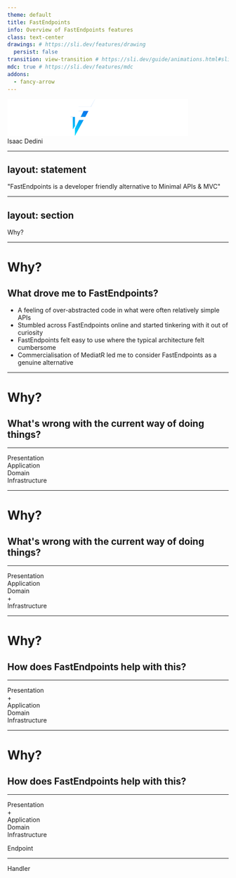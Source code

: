 ```yaml
---
theme: default
title: FastEndpoints
info: Overview of FastEndpoints features
class: text-center
drawings: # https://sli.dev/features/drawing
  persist: false
transition: view-transition # https://sli.dev/guide/animations.html#slide-transitions
mdc: true # https://sli.dev/features/mdc
addons:
  - fancy-arrow
---
```


<img src="./images/FE-logo.svg" class="mr-80">
<div class="absolute left-3.5rem bottom-2.5rem">
  Isaac&nbsp;Dedini
</div>

<!--
The last comment block of each slide will be treated as slide notes. It will be visible and editable in Presenter Mode along with the slide. [Read more in the docs](https://sli.dev/guide/syntax.html#notes)
-->

---
layout: statement
---

<div class="text-size-4xl mx-30">
  "FastEndpoints is a developer friendly alternative to Minimal APIs & MVC"
</div>

---
layout: section
---

<div class="text-size-7xl mx-30">
  Why?
</div>

---

<h1>Why?</h1>
<h2>What drove me to FastEndpoints?</h2>

<ul class="content">
  <li>A feeling of over-abstracted code in what were often relatively simple APIs</li>
  <li>Stumbled across FastEndpoints online and started tinkering with it out of curiosity</li>
  <li>FastEndpoints felt easy to use where the typical architecture felt cumbersome</li>
  <li>Commercialisation of MediatR led me to consider FastEndpoints as a genuine alternative</li>
</ul>

<!-- 
Every project I’ve worked on has had roughly the same setup for what is usually a relatively simple API, using MediatR to send and handle commands and requests

Scrolling through YouTube one day, I saw a short video covering a very basic API built with FastEndpoints, and I was intrigued by how clean it looked

I had played with it a little, liked what I had seen, but really it was the recent commercialisation of MediatR which made me sit back and think about whether FastEndpoints might be a genuine alternative the usual project structure
-->

---

<h1>Why?</h1>
<h2>What's wrong with the current way of doing things?</h2>

<v-drag pos="320,175,340,340">
  <div class="onion-presentation onion-circle view-transition-presentation">
    <hr/>
  </div>
</v-drag>

<v-drag pos="370,225,240,240">
  <div class="onion-application onion-circle view-transition-application"></div>
</v-drag>

<v-drag pos="425,280,130,130">
  <div class="onion-domain onion-circle view-transition-domain"></div>
</v-drag>

<v-drag pos="390,195,200,_">
  <div class="onion-label view-transition-presentation-label">Presentation</div>
</v-drag>

<v-drag pos="390,245,200,_">
  <div class="onion-label view-transition-application-label">Application</div>
</v-drag>

<v-drag pos="390,330,200,_">
  <div class="onion-label view-transition-domain-label">Domain</div>
</v-drag>

<v-drag pos="390,470,200,_">
  <div class="onion-label view-transition-infrastructure-label">Infrastructure</div>
</v-drag>

<!--
Referring back to that typical architecture diagram, one of the biggest problems in my opinion

Makes the handler an attractive place to just dump logic

We end up with domain logic littered throughout our handlers
-->

---

<h1>Why?</h1>
<h2>What's wrong with the current way of doing things?</h2>

<v-drag pos="320,175,340,340">
  <div class="onion-presentation onion-circle view-transition-presentation">
    <hr/>
  </div>
</v-drag>

<v-drag pos="380,235,220,220">
  <div class="onion-domain onion-circle view-transition-domain"></div>
</v-drag>

<v-drag pos="390,195,200,_">
  <div class="onion-label view-transition-presentation-label">Presentation</div>
</v-drag>

<v-drag pos="390,340,200,_">
  <div class="onion-label view-transition-application-label">Application</div>
</v-drag>

<v-drag pos="390,310,200,_">
  <div class="onion-label view-transition-domain-label">Domain</div>
  <div class="onion-label view-transition-domain-plus">+</div>
</v-drag>

<v-drag pos="390,470,200,_">
  <div class="onion-label view-transition-infrastructure-label">Infrastructure</div>
</v-drag>

<!--
…and we end up with this big mess in our domain project, with all the application code lumped in there

FastEndpoints allows us to move that application logic into the presentation layer without overloading an already busy controller
-->

---

<h1>Why?</h1>
<h2>How does FastEndpoints help with this?</h2>

<v-drag pos="320,175,340,340">
  <div class="onion-presentation onion-circle view-transition-presentation">
    <hr/>
  </div>
</v-drag>

<v-drag pos="410,265,160,160">
  <div class="onion-domain onion-circle view-transition-domain"></div>
</v-drag>

<v-drag pos="390,195,200,_">
  <div class="onion-label view-transition-presentation-label">Presentation</div>
  <div class="onion-label view-transition-presentation-plus">+</div>
</v-drag>

<v-drag pos="390,225,200,_">
  <div class="onion-label view-transition-application-label">Application</div>
</v-drag>

<v-drag pos="390,330,200,_">
  <div class="onion-label view-transition-domain-label">Domain</div>
</v-drag>

<v-drag pos="390,470,200,_">
  <div class="onion-label view-transition-infrastructure-label">Infrastructure</div>
</v-drag>

<!--
...making it much easier to maintain that clear boundary of the domain layer
-->

---

<h1>Why?</h1>
<h2>How does FastEndpoints help with this?</h2>

<v-drag pos="120,175,340,340">
  <div class="onion-presentation onion-circle view-transition-presentation">
    <hr/>
  </div>
</v-drag>

<v-drag pos="210,265,160,160">
  <div class="onion-domain onion-circle view-transition-domain"></div>
</v-drag>

<v-drag pos="190,195,200,_">
  <div class="onion-label view-transition-presentation-label" v-mark.orange.box="1">Presentation</div>
  <div class="onion-label view-transition-presentation-plus">+</div>
</v-drag>

<v-drag pos="200,225,180,_">
  <div class="onion-label view-transition-application-label" v-mark.purple.box="3">Application</div>
</v-drag>

<v-drag pos="250,330,80,_">
  <div class="onion-label view-transition-domain-label" data-id="domain">Domain</div>
</v-drag>

<v-drag pos="225,470,130,_">
  <div class="onion-label view-transition-infrastructure-label" data-id="infrastructure">Infrastructure</div>
</v-drag>

<v-drag pos="606,167,239,_">
  <div class="box">
    <div v-mark.orange.box="2">
      <p class="!mt-0">Endpoint</p>
      <div class="text-placeholder w-80%"></div>
      <div class="text-placeholder w-40%"></div>
    </div>
    <hr/>
    <div v-mark.purple.box="4" data-id="handler">
      <p>Handler</p>
      <div class="text-placeholder w-70%"></div>
      <div class="text-placeholder w-100%"></div>
      <div class="text-placeholder w-90%"></div>
      <div class="text-placeholder w-40%"></div>
    </div>
  </div>
</v-drag>

<v-click at="5">
  <FancyArrow q1="[data-id=handler]" q2="[data-id=domain]" pos1="left" pos2="right" color="purple" arc="0.06" head-size="20" class="z-100" />
</v-click>

<v-click at="6">
  <FancyArrow q1="[data-id=handler]" q2="[data-id=infrastructure]" pos1="left" pos2="right" color="purple" arc="0.15" head-size="20" class="z-100" />
</v-click>

<!--
…by having only one endpoint per file that also contains the handler code
-->
